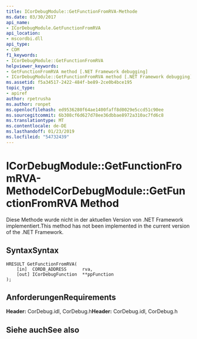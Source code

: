 ```yaml
---
title: ICorDebugModule::GetFunctionFromRVA-Methode
ms.date: 03/30/2017
api_name:
- ICorDebugModule.GetFunctionFromRVA
api_location:
- mscordbi.dll
api_type:
- COM
f1_keywords:
- ICorDebugModule::GetFunctionFromRVA
helpviewer_keywords:
- GetFunctionFromRVA method [.NET Framework debugging]
- ICorDebugModule::GetFunctionFromRVA method [.NET Framework debugging]
ms.assetid: f5a34517-2422-484f-be89-2ce0b4bce195
topic_type:
- apiref
author: rpetrusha
ms.author: ronpet
ms.openlocfilehash: ed9536280f64ae1400faff8d0029e5ccd51c90ee
ms.sourcegitcommit: 6b308cf6d627d78ee36dbbae8972a310ac7fd6c8
ms.translationtype: MT
ms.contentlocale: de-DE
ms.lasthandoff: 01/23/2019
ms.locfileid: "54732439"
---
```

# <a name="icordebugmodulegetfunctionfromrva-method"></a><span data-ttu-id="11da3-102">ICorDebugModule::GetFunctionFromRVA-Methode</span><span class="sxs-lookup"><span data-stu-id="11da3-102">ICorDebugModule::GetFunctionFromRVA Method</span></span>
<span data-ttu-id="11da3-103">Diese Methode wurde nicht in der aktuellen Version von .NET Framework implementiert.</span><span class="sxs-lookup"><span data-stu-id="11da3-103">This method has not been implemented in the current version of the .NET Framework.</span></span>  
  
## <a name="syntax"></a><span data-ttu-id="11da3-104">Syntax</span><span class="sxs-lookup"><span data-stu-id="11da3-104">Syntax</span></span>  
  
```  
HRESULT GetFunctionFromRVA(  
    [in]  CORDB_ADDRESS      rva,  
    [out] ICorDebugFunction  **ppFunction  
);  
```  
  
## <a name="requirements"></a><span data-ttu-id="11da3-105">Anforderungen</span><span class="sxs-lookup"><span data-stu-id="11da3-105">Requirements</span></span>  
 <span data-ttu-id="11da3-106">**Header:** CorDebug.idl, CorDebug.h</span><span class="sxs-lookup"><span data-stu-id="11da3-106">**Header:** CorDebug.idl, CorDebug.h</span></span>  
  
## <a name="see-also"></a><span data-ttu-id="11da3-107">Siehe auch</span><span class="sxs-lookup"><span data-stu-id="11da3-107">See also</span></span>


